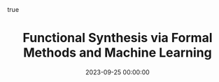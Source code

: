 ---
authors:
- Priyanka Golia
date: 2023-09-25 00:00:00
highlight: true
image_preview: ''
math: true
publication: '*PhD Thesis, National University of Singapore and Indian Institute of Technology Kanpur*'
publication_types:
- '7'
selected: true
title: 'Functional Synthesis via Formal Methods and Machine Learning'
url_pdf: https://priyanka-golia.github.io/files/publications/Golia_thesis.pdf
---